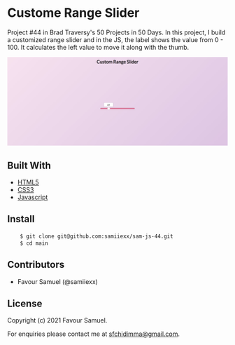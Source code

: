# Custome Range Slider
Project #44 in Brad Traversy's 50 Projects in 50 Days. In this project, I build a customized range slider and in the JS, the label shows the value from 0 - 100. It calculates the left value to move it along with the thumb.

![Custome Range Slider](screenshot.jpg)

## Built With
- [HTML5](https://developer.mozilla.org/en-US/docs/Web/Guide/HTML/HTML5)
- [CSS3](https://developer.mozilla.org/en-US/docs/Web/CSS)
- [Javascript](https://developer.mozilla.org/en-US/docs/Web/JavaScript)

## Install
```
    $ git clone git@github.com:samiiexx/sam-js-44.git
    $ cd main
```  
## Contributors
- Favour Samuel (@samiiexx)

## License
Copyright (c) 2021 Favour Samuel.

For enquiries please contact me at [sfchidimma@gmail.com](mailto:sfchidimma@gmail.com).